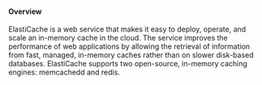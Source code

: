 #### Overview
ElastiCache is a web service that makes it easy to deploy, operate, and scale an in-memory cache in the cloud. The service improves the performance of web applications by allowing the retrieval of information from fast, managed, in-memory caches rather than on slower disk-based databases. ElastiCache supports two open-source, in-memory caching engines: memcachedd and redis.

